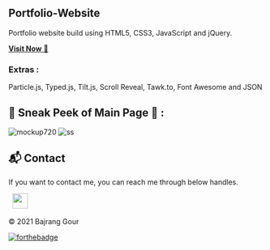 ## Portfolio-Website
Portfolio website build using HTML5, CSS3, JavaScript and jQuery.

<a href="https://code-bajju.github.io/bajrang-portfolio/" target="_blank">**Visit Now** 🚀</a>


### Extras : 
Particle.js, Typed.js, Tilt.js, Scroll Reveal, Tawk.to, Font Awesome and JSON

## 📌 Sneak Peek of Main Page 🙈 :
![mockup720](https://i.postimg.cc/GtcV1Z8B/2022-11-02.png)
![ss](https://i.postimg.cc/L4NjTrTJ/2022-11-02-3.png)


<h2>📬 Contact</h2>


If you want to contact me, you can reach me through below handles.

&nbsp;&nbsp;<a href="https://www.linkedin.com/in/bajrang-gour/"><img src="https://www.felberpr.com/wp-content/uploads/linkedin-logo.png" width="30"></img></a>

© 2021 Bajrang Gour


[![forthebadge](https://forthebadge.com/images/badges/built-with-love.svg)](https://forthebadge.com)
